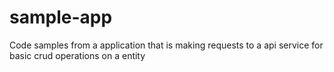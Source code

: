 # sample-app

Code samples from a application that is making requests to a api service for basic crud operations on a entity
